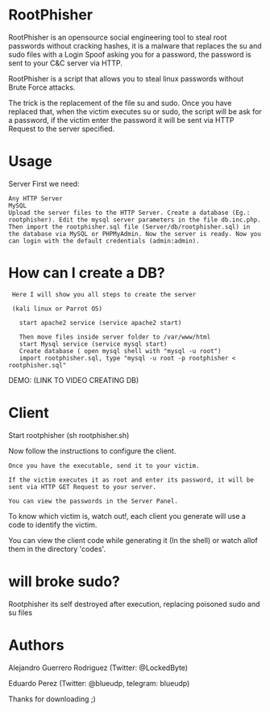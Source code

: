 
# RootPhisher
RootPhisher is an opensource social engineering tool to steal root passwords without cracking hashes, it is a malware that replaces the su and sudo files with a Login Spoof asking you for a password, the password is sent to your C&C server via HTTP.

RootPhisher is a script that allows you to steal linux passwords without Brute Force attacks.

The trick is the replacement of the file su and sudo. Once you have replaced that, when the victim executes su or sudo, the script will be ask for a password, if the victim enter the password it will be sent via HTTP Request to the server specified.

# Usage
Server
 First we need:

    Any HTTP Server
    MySQL
    Upload the server files to the HTTP Server. Create a database (Eg.: rootphisher). Edit the mysql server parameters in the file db.inc.php. Then import the rootphisher.sql file (Server/db/rootphisher.sql) in the database via MySQL or PHPMyAdmin. Now the server is ready. Now you can login with the default credentials (admin:admin).
    
# How can I create a DB?
   
     Here I will show you all steps to create the server
      
     (kali linux or Parrot OS)
   
       start apache2 service (service apache2 start)
              
       Then move files inside server folder to /var/www/html
       start Mysql service (service mysql start)
       Create database ( open mysql shell with "mysql -u root")
       import rootphisher.sql, type "mysql -u root -p rootphisher < rootphisher.sql"
   DEMO:
     (LINK TO VIDEO CREATING DB)
           

# Client
Start rootphisher (sh rootphisher.sh)

Now follow the instructions to configure the client.

    Once you have the executable, send it to your victim.

    If the victim executes it as root and enter its password, it will be sent via HTTP GET Request to your server.

    You can view the passwords in the Server Panel.

To know which victim is, watch out!, each client you generate will use a code to identify the victim.

You can view the client code while generating it (In the shell) or watch allof them in the directory 'codes'.

# will broke sudo?
Rootphisher its self destroyed after execution, replacing poisoned sudo and su files

# Authors
Alejandro Guerrero Rodriguez (Twitter: @LockedByte)

Eduardo Perez (Twitter: @blueudp, telegram: blueudp)


Thanks for downloading ;)
